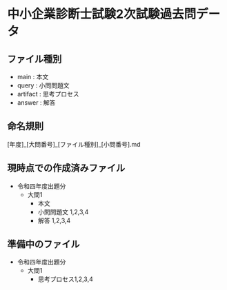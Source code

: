 # 中小企業診断士試験2次試験過去問データ
## ファイル種別
- main : 本文
- query : 小問問題文
- artifact : 思考プロセス
- answer : 解答
## 命名規則
\[年度\]\_\[大問番号\]\_\[ファイル種別\]_\[小問番号\].md

## 現時点での作成済みファイル
- 令和四年度出題分 
  - 大問1
    - 本文
    - 小問問題文 1,2,3,4
    - 解答 1,2,3,4

## 準備中のファイル
- 令和四年度出題分 
  - 大問1
    - 思考プロセス1,2,3,4